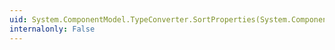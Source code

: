 ```yaml
---
uid: System.ComponentModel.TypeConverter.SortProperties(System.ComponentModel.PropertyDescriptorCollection,System.String[])
internalonly: False
---
```

